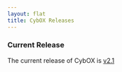 ```yaml
---
layout: flat
title: CybOX Releases
---
```


### Current Release

The current release of CybOX is [v2.1](/releases/2.1)



